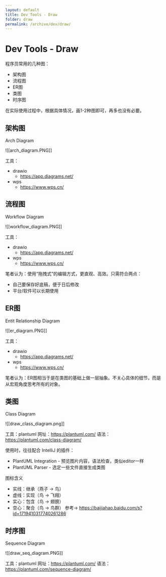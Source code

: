 ```yaml
---
layout: default
title: Dev Tools - Draw
folder: draw
permalink: /archive/dev/draw/
---
```


# Dev Tools - Draw

程序员常用的几种图：
- 架构图
- 流程图
- ER图
- 类图
- 时序图

在实际使用过程中，根据具体情况，画1-2种图即可，再多也没有必要。

## 架构图
Arch Diagram

![[arch_diagram.PNG]]

工具：
- drawio
	- https://app.diagrams.net/
- wps
	- https://www.wps.cn/

## 流程图
Workflow Diagram

![[workflow_diagram.PNG]]

工具：
- drawio
	- https://app.diagrams.net/
- wps
	- https://www.wps.cn/

笔者认为：使用“拖拽式”的编辑方式，更直观、高效。只需符合两点：
- 自己要保存好底稿，便于日后修改
- 平台/软件可以长期使用

## ER图
Entit Relationship Diagram

![[er_diagram.PNG]]

工具：
- drawio
	- https://app.diagrams.net/
- wps
	- https://www.wps.cn/

笔者认为：ER图相当于是在类图的基础上做一层抽象。不关心具体的细节，而是从宏观角度思考所有的对象。

## 类图
Class Diagram

![[draw_class_diagram.png]]

工具：plantuml
网址：https://plantuml.com/
语法：https://plantuml.com/class-diagram/

使用时，往往配合 IntelliJ 的插件：
- PlantUML Integration - 预览图片内容，语法检查，类似editor一样
- PlantUML Parser - 选定一些文件直接生成类图

图标含义
- 实线：继承（燕子 -> 鸟）
- 虚线：实现（鸟 -> 飞翔）
- 实心：包含（鸟 -> 翅膀）
- 空心：聚合（鸟 -> 鸟群）
参考-> https://baijiahao.baidu.com/s?id=1719410317740261286

## 时序图
Sequence Diagram

![[draw_seq_diagram.PNG]]

工具：plantuml
网址：https://plantuml.com/
语法：https://plantuml.com/sequence-diagram/
